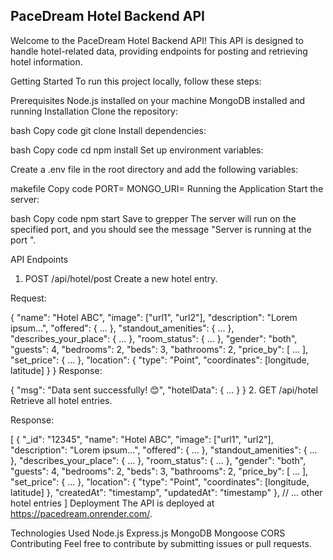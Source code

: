 ## PaceDream Hotel Backend API ##
Welcome to the PaceDream Hotel Backend API! This API is designed to handle hotel-related data, providing endpoints for posting and retrieving hotel information.

Getting Started
To run this project locally, follow these steps:

Prerequisites
Node.js installed on your machine
MongoDB installed and running
Installation
Clone the repository:

bash
Copy code
git clone <repository-url>
Install dependencies:

bash
Copy code
cd <project-folder>
npm install
Set up environment variables:

Create a .env file in the root directory and add the following variables:

makefile
Copy code
PORT=<your-port>
MONGO_URI=<your-mongodb-uri>
Running the Application
Start the server:

bash
Copy code
npm start
Save to grepper
The server will run on the specified port, and you should see the message "Server is running at the port <your-port>".

API Endpoints
1. POST /api/hotel/post
Create a new hotel entry.

Request:


{
  "name": "Hotel ABC",
  "image": ["url1", "url2"],
  "description": "Lorem ipsum...",
  "offered": { ... },
  "standout_amenities": { ... },
  "describes_your_place": { ... },
  "room_status": { ... },
  "gender": "both",
  "guests": 4,
  "bedrooms": 2,
  "beds": 3,
  "bathrooms": 2,
  "price_by": [ ... ],
  "set_price": { ... },
  "location": {
    "type": "Point",
    "coordinates": [longitude, latitude]
  }
}
Response:


{
  "msg": "Data sent successfully! 😊",
  "hotelData": { ... }
}
2. GET /api/hotel
Retrieve all hotel entries.

Response:

[
  {
    "_id": "12345",
    "name": "Hotel ABC",
    "image": ["url1", "url2"],
    "description": "Lorem ipsum...",
    "offered": { ... },
    "standout_amenities": { ... },
    "describes_your_place": { ... },
    "room_status": { ... },
    "gender": "both",
    "guests": 4,
    "bedrooms": 2,
    "beds": 3,
    "bathrooms": 2,
    "price_by": [ ... ],
    "set_price": { ... },
    "location": {
      "type": "Point",
      "coordinates": [longitude, latitude]
    },
    "createdAt": "timestamp",
    "updatedAt": "timestamp"
  },
  // ... other hotel entries
]
Deployment
The API is deployed at https://pacedream.onrender.com/.

Technologies Used
Node.js
Express.js
MongoDB
Mongoose
CORS
Contributing
Feel free to contribute by submitting issues or pull requests.

